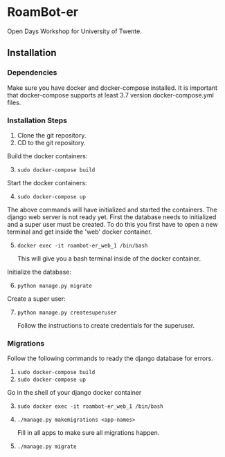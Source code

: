 # RoamBot-er
Open Days Workshop for University of Twente. 

## Installation 

### Dependencies
Make sure you have docker and docker-compose installed. It is important that docker-compose supports at least 3.7 version docker-compose.yml files.

### Installation Steps

1. Clone the git repository.
2. CD to the git repository. 

Build the docker containers:

3. `sudo docker-compose build` 

Start the docker containers:

4. `sudo docker-compose up`

The above commands will have initialized and started the containers. The django web server is not ready yet. First the database needs to initialized and a super user must be created. 
To do this you first have to open a new terminal and get inside the 'web' docker container.

5. `docker exec -it roambot-er_web_1 /bin/bash` 

   This will give you a bash terminal inside of the docker container.

Initialize the database:

6. `python manage.py migrate` 

Create a super user:

7. `python manage.py createsuperuser` 

   Follow the instructions to create credentials for the superuser.


### Migrations
Follow the following commands to ready the django database for errors.

1. `sudo docker-compose build`
2. `sudo docker-compose up`

Go in the shell of your django docker container 

3. `sudo docker exec -it roambot-er_web_1 /bin/bash`
4. `./manage.py makemigrations <app-names>`

   Fill in all apps to make sure all migrations happen.

5. `./manage.py migrate`
